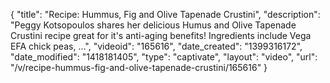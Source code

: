 {
    "title": "Recipe: Hummus, Fig and Olive Tapenade Crustini",
    "description": "Peggy Kotsopoulos shares her delicious Humus and Olive Tapenade Crustini recipe great for it's anti-aging benefits! Ingredients include Vega EFA chick peas, ...",
    "videoid": "165616",
    "date_created": "1399316172",
    "date_modified": "1418181405",
    "type": "captivate",
    "layout": "video",
    "url": "\/v\/recipe-hummus-fig-and-olive-tapenade-crustini\/165616"
}